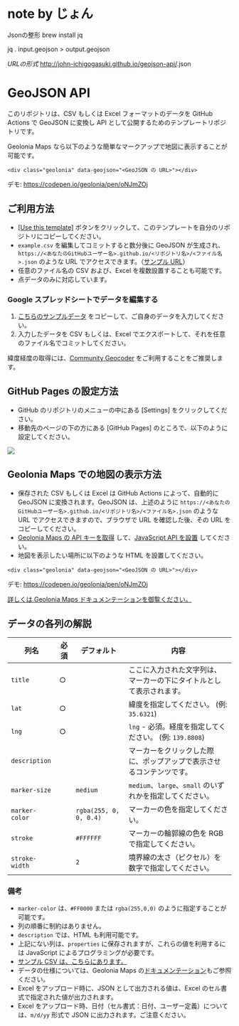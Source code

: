 # note by じょん
Jsonの整形
brew install jq

jq . input.geojson > output.geojson

*URLの形式*
http://john-ichigogasuki.github.io/geojson-api/<filneame>.json

# GeoJSON API

このリポジトリは、CSV もしくは Excel フォーマットのデータを GitHub Actions で GeoJSON に変換し API として公開するためのテンプレートリポジトリです。

Geolonia Maps なら以下のような簡単なマークアップで地図に表示することが可能です。

```
<div class="geolonia" data-geojson="<GeoJSON の URL>"></div>
```

デモ: https://codepen.io/geolonia/pen/oNJmZOj

## ご利用方法

* [[Use this template]](https://github.com/geoloniamaps/geojson-api/generate) ボタンをクリックして、このテンプレートを自分のリポジトリにコピーしてください。
* `example.csv` を編集してコミットすると数分後に GeoJSON が生成され、`https://<あなたのGitHubユーザー名>.github.io/<リポジトリ名>/<ファイル名>.json` のような URL でアクセスできます。（[サンプル URL](https://geoloniamaps.github.io/geojson-api/example.json)）
* 任意のファイル名の CSV および、Excel を複数設置することも可能です。
* 点データのみに対応しています。

### Google スプレッドシートでデータを編集する

1. [こちらのサンプルデータ](https://docs.google.com/spreadsheets/d/125tgFwGwkdEX5rapUMQuzVQ0BPshHkU0K_snFagOzwk/edit#gid=0) をコピーして、ご自身のデータを入力してください。
2. 入力したデータを CSV もしくは、Excel でエクスポートして、それを任意のファイル名でコミットしてください。

緯度経度の取得には、[Community Geocoder](https://community-geocoder.geolonia.com/#12/35.68124/139.76713) をご利用することをご推奨します。

## GitHub Pages の設定方法

* GitHub のリポジトリのメニューの中にある [Settings] をクリックしてください。
* 移動先のページの下の方にある [GitHub Pages] のところで、以下のように設定してください。

![](https://www.evernote.com/l/ABXqA26fEitDNZG6KDxX-Os6Qb8gciGRKSYB/image.png)

## Geolonia Maps での地図の表示方法

* 保存された CSV もしくは Excel は GitHub Actions によって、自動的に GeoJSON に変換されます。GeoJSON は、上述のように `https://<あなたのGitHubユーザー名>.github.io/<リポジトリ名>/<ファイル名>.json` のような URL でアクセスできますので、ブラウザで URL を確認した後、その URL をコピーしてください。
* [Geolonia Maps の API キーを取得](https://docs.geolonia.com/tutorial/002/) して、[JavaScript API を設置](https://docs.geolonia.com/tutorial/003/)  してください。
* 地図を表示したい場所に以下のような HTML を設置してください。

```
<div class="geolonia" data-geojson="<GeoJSON の URL>"></div>
```

デモ: https://codepen.io/geolonia/pen/oNJmZOj

[詳しくは Geolonia Maps ドキュメンテーションを御覧ください。](https://docs.geolonia.com/)

## データの各列の解説

|列名|必須|デフォルト|内容|
|-|-|-|-|
|`title`|○||ここに入力された文字列は、マーカーの下にタイトルとして表示されます。|
|`lat`|○||緯度を指定してください。 (例: `35.6321`)|
|`lng`|○||`lng` - 必須。経度を指定してください。 (例: `139.8808`)|
|`description`|||マーカーをクリックした際に、ポップアップで表示させるコンテンツです。|
|`marker-size`||`medium`|`medium`、`large`、`small` のいずれかを指定してください。|
|`marker-color`||`rgba(255, 0, 0, 0.4)`|マーカーの色を指定してください。|
|`stroke`||`#FFFFFF`|マーカーの輪郭線の色を RGB で指定してください。|
|`stroke-width`||`2`|境界線の太さ（ピクセル）を数字で指定してください。|

### 備考

* `marker-color` は、`#FF0000` または `rgba(255,0,0)` のように指定することが可能です。
* 列の順番に制約はありません。
* `description` では、HTML も利用可能です。
* 上記にない列は、`properties` に保存されますが、これらの値を利用するには JavaScript によるプログラミングが必要です。
* [サンプル CSV は、こちらにあります。](https://docs.google.com/spreadsheets/d/125tgFwGwkdEX5rapUMQuzVQ0BPshHkU0K_snFagOzwk/edit#gid=0)
* データの仕様については、Geolonia Maps の[ドキュメンテーション](https://docs.geolonia.com/geojson/)もご参照ください。
* Excel をアップロード時に、JSON として出力される値は、Excel のセル書式で指定された値が出力されます。
* Excel をアップロード時、日付（セル書式：日付、ユーザー定義）については、`m/d/yy` 形式で JSON に出力されます。ご注意ください。

